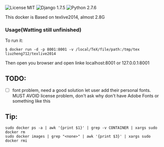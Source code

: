 ![License MIT](https://img.shields.io/badge/license-MIT-blue.svg)
![Django 1.7.5](https://img.shields.io/badge/Django-1.7.5-brightgreen.svg)
![Python 2.7.6](https://img.shields.io/badge/Python-2.7.6-brightgreen.svg)

This docker is Based on texlive2014, almost 2.8G

### Usage(Watting still unfinished)

To run it:

    $ docker run -d -p 8001:8001 -v /local/TeX/file/path:/tmp/tex liuzheng712/texlive2014

Then open you browser and open linke localhost:8001 or 127.0.0.1:8001

## TODO:

 - [ ] font problem, need a good solution let user add their personal fonts. MUST AVOID license problem, don't ask why don't have Adobe Fonts or something like this 

## Tip:

    sudo docker ps -a | awk '{print $1}' | grep -v CONTAINER | xargs sudo docker rm
    sudo docker images | grep "<none>" | awk '{print $3}' | xargs sudo docker rmi
    